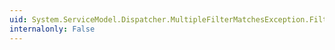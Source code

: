```yaml
---
uid: System.ServiceModel.Dispatcher.MultipleFilterMatchesException.Filters
internalonly: False
---
```

